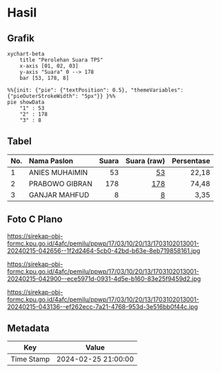 # Hasil

## Grafik

```mermaid
xychart-beta
    title "Perolehan Suara TPS"
    x-axis [01, 02, 03]
    y-axis "Suara" 0 --> 178
    bar [53, 178, 8]
```

```mermaid
%%{init: {"pie": {"textPosition": 0.5}, "themeVariables": {"pieOuterStrokeWidth": "5px"}} }%%
pie showData
    "1" : 53
    "2" : 178
    "3" : 8
```

## Tabel

| No. | Nama Paslon    | Suara | Suara (raw) | Persentase |
|:--- |:-------------- | -----:| -----------:| ----------:|
| 1   | ANIES MUHAIMIN | 53    | [53][p-1]   | 22,18      |
| 2   | PRABOWO GIBRAN | 178   | [178][p-2]  | 74,48      |
| 3   | GANJAR MAHFUD  | 8     | [8][p-3]    | 3,35       |


[p-1]: https://github.com/gigit-pemilu/pemilu-2024-17-bengkulu/blob/main/pilpres/hitung-suara/sub/17-bengkulu/sub/03-bengkulu-utara/sub/10-lais/sub/2013-lubuk-lesung/sub/001-tps/sub/paslon-1.txt
[p-2]: https://github.com/gigit-pemilu/pemilu-2024-17-bengkulu/blob/main/pilpres/hitung-suara/sub/17-bengkulu/sub/03-bengkulu-utara/sub/10-lais/sub/2013-lubuk-lesung/sub/001-tps/sub/paslon-2.txt
[p-3]: https://github.com/gigit-pemilu/pemilu-2024-17-bengkulu/blob/main/pilpres/hitung-suara/sub/17-bengkulu/sub/03-bengkulu-utara/sub/10-lais/sub/2013-lubuk-lesung/sub/001-tps/sub/paslon-3.txt

## Foto C Plano

https://sirekap-obj-formc.kpu.go.id/4afc/pemilu/ppwp/17/03/10/20/13/1703102013001-20240215-042656--1f2d2464-5cb0-42bd-b63e-8eb719858161.jpg

https://sirekap-obj-formc.kpu.go.id/4afc/pemilu/ppwp/17/03/10/20/13/1703102013001-20240215-042900--ece5971d-0931-4d5e-b160-83e25f9459d2.jpg

https://sirekap-obj-formc.kpu.go.id/4afc/pemilu/ppwp/17/03/10/20/13/1703102013001-20240215-043136--ef262ecc-7a21-4768-953d-3e516bb0f44c.jpg


## Metadata

| Key        | Value               |
| ---------- | ------------------- |
| Time Stamp | 2024-02-25 21:00:00 |



